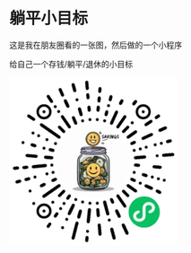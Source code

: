 # 躺平小目标

这是我在朋友圈看的一张图，然后做的一个小程序

给自己一个存钱/躺平/退休的小目标

<img src="/imgs/products/retirementgoal.jpg" width="300"   />
